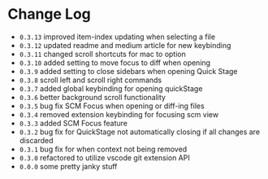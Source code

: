 # Change Log

- `0.3.13` improved item-index updating when selecting a file
- `0.3.12` updated readme and medium article for new keybinding
- `0.3.11` changed scroll shortcuts for mac to option
- `0.3.10` added setting to move focus to diff when opening
- `0.3.9` added setting to close sidebars when opening Quick Stage
- `0.3.8` scroll left and scroll right commands
- `0.3.7` added global keybinding for opening quickStage
- `0.3.6` better background scroll functionality
- `0.3.5` bug fix SCM Focus when opening or diff-ing files
- `0.3.4` removed extension keybinding for focusing scm view
- `0.3.3` added SCM Focus feature
- `0.3.2` bug fix for QuickStage not automatically closing if all changes are discarded
- `0.3.1` bug fix for when context not being removed
- `0.3.0` refactored to utilize vscode git extension API
- `0.0.0` some pretty janky stuff
